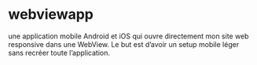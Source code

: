 # webviewapp
une application mobile Android et iOS qui ouvre directement mon site web responsive dans une WebView. Le but est d’avoir un setup mobile léger sans recréer toute l’application.

